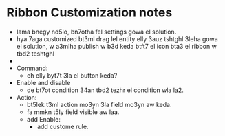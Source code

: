 # Ribbon Customization notes
* lama bnegy nd5lo, bn7otha fel settings gowa el solution. 
* hya 7aga customized bt3ml drag lel entity elly 3auz tshtghl 3leha gowa el solution, w a3mlha publish w b3d keda btft7 el icon bta3 el ribbon w tbd2 teshtghl
* 
* Command:
  * eh elly byt7t 3la el button keda? 
* Enable and disable
  * de bt7ot condition 34an tbd2 tezhr el condition wla la2. 
* Action:
  * bt5lek t3ml action mo3yn 3la field mo3yn aw keda.
  * fa mmkn t5ly field visible aw laa. 
  * add Enable: 
    * add custome rule. 